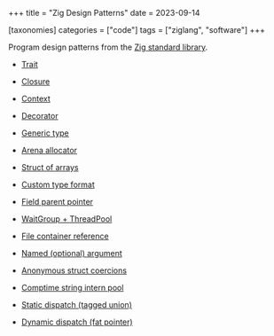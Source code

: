 +++
title = "Zig Design Patterns"
date = 2023-09-14

[taxonomies]
categories = ["code"]
tags = ["ziglang", "software"]
+++

Program design patterns from the [Zig standard library](https://ziglang.org/documentation/master/std).

<!-- more -->

- [Trait](https://github.com/ziglang/zig/blob/0.11.0/lib/std/meta/trait.zig#L10)

- [Closure](https://github.com/ziglang/zig/blob/0.11.0/lib/std/Thread/Pool.zig#L86)

- [Context](https://github.com/ziglang/zig/blob/0.11.0/lib/std/hash_map.zig#L133)

- [Decorator](https://zig.news/xq/cool-zig-patterns-configuration-parameters-591a)

- [Generic type](https://github.com/ziglang/zig/blob/0.11.0/lib/std/hash_map.zig#L370)

- [Arena allocator](https://github.com/ziglang/zig/blob/0.11.0/lib/std/heap/arena_allocator.zig#L8)

- [Struct of arrays](https://zig.news/andrewrk/multi-object-for-loops-data-oriented-design-41ob)

- [Custom type format](https://github.com/ziglang/zig/blob/0.11.0/lib/std/Uri.zig#L209)

- [Field parent pointer](https://github.com/ziglang/zig/blob/0.11.0/lib/std/Thread/Futex.zig#L640)

- [WaitGroup + ThreadPool](https://github.com/ziglang/zig/blob/0.11.0/lib/build_runner.zig#L772)

- [File container reference](https://github.com/ziglang/zig/blob/0.11.0/lib/std/Thread.zig#L24)

- [Named (optional) argument](https://github.com/ziglang/zig/blob/0.11.0/lib/std/fmt.zig#L22)

- [Anonymous struct coercions](https://zig.news/xq/cool-zig-patterns-305o)

- [Comptime string intern pool](https://zig.news/xq/cool-zig-patterns-comptime-string-interning-3558)

- [Static dispatch (tagged union)](https://zig.news/kristoff/easy-interfaces-with-zig-0100-2hc5)

- [Dynamic dispatch (fat pointer)](https://github.com/ziglang/zig/blob/0.11.0/lib/std/mem/Allocator.zig#L14)
